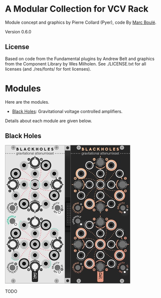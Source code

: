 # A Modular Collection for VCV Rack

Module concept and graphics by Pierre Collard (Pyer), code By [Marc Boulé](https://github.com/MarcBoule).

Version 0.6.0



## License

Based on code from the Fundamental plugins by Andrew Belt and graphics from the Component Library by Wes Milholen. See ./LICENSE.txt for all licenses (and ./res/fonts/ for font licenses).



# Modules <a id="modules"></a>

Here are the modules.

* [Black Holes](#blackholes): Gravitational voltage controlled amplifiers.

Details about each module are given below.



## Black Holes <a id="blackholes"></a>

![IM](res/img/BlackHoles.jpg)

TODO
